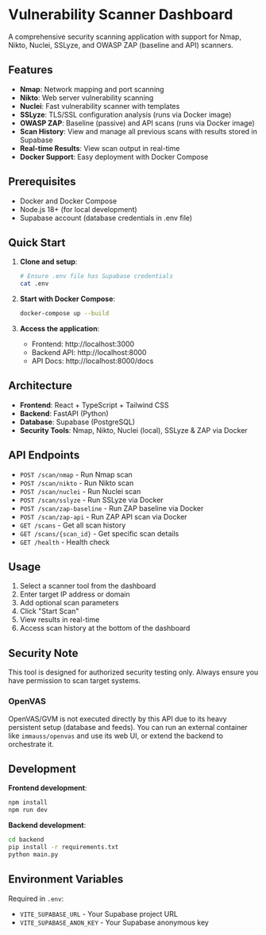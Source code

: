 # Vulnerability Scanner Dashboard

A comprehensive security scanning application with support for Nmap, Nikto, Nuclei, SSLyze, and OWASP ZAP (baseline and API) scanners.

## Features

- **Nmap**: Network mapping and port scanning
- **Nikto**: Web server vulnerability scanning
- **Nuclei**: Fast vulnerability scanner with templates
- **SSLyze**: TLS/SSL configuration analysis (runs via Docker image)
- **OWASP ZAP**: Baseline (passive) and API scans (runs via Docker image)
- **Scan History**: View and manage all previous scans with results stored in Supabase
- **Real-time Results**: View scan output in real-time
- **Docker Support**: Easy deployment with Docker Compose

## Prerequisites

- Docker and Docker Compose
- Node.js 18+ (for local development)
- Supabase account (database credentials in .env file)

## Quick Start

1. **Clone and setup**:
   ```bash
   # Ensure .env file has Supabase credentials
   cat .env
   ```

2. **Start with Docker Compose**:
   ```bash
   docker-compose up --build
   ```

3. **Access the application**:
   - Frontend: http://localhost:3000
   - Backend API: http://localhost:8000
   - API Docs: http://localhost:8000/docs

## Architecture

- **Frontend**: React + TypeScript + Tailwind CSS
- **Backend**: FastAPI (Python)
- **Database**: Supabase (PostgreSQL)
- **Security Tools**: Nmap, Nikto, Nuclei (local), SSLyze & ZAP via Docker

## API Endpoints

- `POST /scan/nmap` - Run Nmap scan
- `POST /scan/nikto` - Run Nikto scan
- `POST /scan/nuclei` - Run Nuclei scan
- `POST /scan/sslyze` - Run SSLyze via Docker
- `POST /scan/zap-baseline` - Run ZAP baseline via Docker
- `POST /scan/zap-api` - Run ZAP API scan via Docker
- `GET /scans` - Get all scan history
- `GET /scans/{scan_id}` - Get specific scan details
- `GET /health` - Health check

## Usage

1. Select a scanner tool from the dashboard
2. Enter target IP address or domain
3. Add optional scan parameters
4. Click "Start Scan"
5. View results in real-time
6. Access scan history at the bottom of the dashboard

## Security Note

This tool is designed for authorized security testing only. Always ensure you have permission to scan target systems.

### OpenVAS
OpenVAS/GVM is not executed directly by this API due to its heavy persistent setup (database and feeds). You can run an external container like `immauss/openvas` and use its web UI, or extend the backend to orchestrate it.

## Development

**Frontend development**:
```bash
npm install
npm run dev
```

**Backend development**:
```bash
cd backend
pip install -r requirements.txt
python main.py
```

## Environment Variables

Required in `.env`:
- `VITE_SUPABASE_URL` - Your Supabase project URL
- `VITE_SUPABASE_ANON_KEY` - Your Supabase anonymous key
